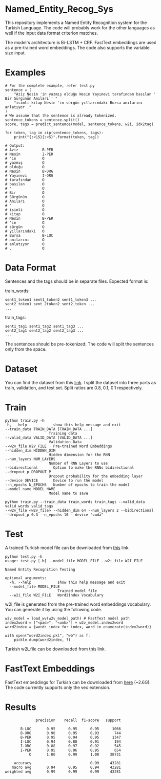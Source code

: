 # Named_Entity_Recog_Sys

This repository implements a Named Entity Recognition system for the Turkish Language. The code will probably work for the other languages as well if the input data format criterion matches.

The model's architecture is Bi-LSTM + CRF. FastText embeddings are used as a pre-trained word embeddings. The code also supports the variable size input.

# Examples
```
# For the complete example, refer test.py
sentence = (
    "Aziz Nesin 'in yazmış olduğu Nesin Yayınevi tarafından basılan ' Bir Sürgünün Anıları ' "
    "isimli kitap Nesin 'in sürgün yıllarındaki Bursa anılarını anlatıyor ."
)
# We assume that the sentence is already tokenized.
sentence_tokens = sentence.split()
score, tags = predict_sentence(model, sentence_tokens, w2i, idx2tag)

for token, tag in zip(sentence_tokens, tags):
    print("{:<15}{:<5}".format(token, tag))

# Output:
# Aziz           B-PER
# Nesin          I-PER
# 'in            O
# yazmış         O
# olduğu         O
# Nesin          B-ORG
# Yayınevi       I-ORG
# tarafından     O
# basılan        O
# '              O
# Bir            O
# Sürgünün       O
# Anıları        O
# '              O
# isimli         O
# kitap          O
# Nesin          B-PER
# 'in            O
# sürgün         O
# yıllarındaki   O
# Bursa          B-LOC
# anılarını      O
# anlatıyor      O
# .              O
```
# Data Format
Sentences and the tags should be in separate files. Expected format is:

train_words:
```
sent1_token1 sent1_token2 sent1_token3 ...
sent2_token1 sent_2token2 sent2_token ...
...
```

train_tags:
```
sent1_tag1 sent1_tag2 sent1_tag3 ...
sent2_tag1 sent2_tag2 sent2_tag3 ...
...
```
The sentences should be pre-tokenized. The code will split the sentences only from the space.

# Dataset
You can find the dataset from this [link](https://github.com/stefan-it/turkish-bert/issues/10#issuecomment-604907879). I split the dataset into three parts as train, validation, and test set. Split ratios are 0.8, 0.1, 0.1 respectively.

# Train
```
python train.py -h
-h, --help            show this help message and exit
--train_data TRAIN_DATA [TRAIN_DATA ...]
                    Training data
--valid_data VALID_DATA [VALID_DATA ...]
                    Validation Data
--w2v_file W2V_FILE   Pre-trained Word Embeddings
--hidden_dim HIDDEN_DIM
                    Hidden dimension for the RNN
--num_layers NUM_LAYERS
                    Number of RNN Layers to use
--bidirectional       Option to make the RNNs bidirectional
--dropout_p DROPOUT_P
                    Dropout probability for the embedding layer
--device DEVICE       Device to run the model
--n_epochs N_EPOCHS   Number of epochs to train the model
--model_name MODEL_NAME
                    Model name to save
```

```
python train.py --train_data train_words train_tags --valid_data valid_words valid_tags 
--w2v_file <w2v_file> --hidden_dim 64 --num_layers 2 --bidirectional 
--dropout_p 0.3 --n_epochs 10 --device "cuda"
```

# Test

A trained Turkish model file can be downloaded from [this](https://drive.google.com/open?id=1IYTSkX8VCi33-KYMrxrzN-up25hfEfX3) link.
```
python test.py -h
usage: test.py [-h] --model_file MODEL_FILE --w2i_file W2I_FILE

Named Entity Recognition Testing

optional arguments:
  -h, --help            show this help message and exit
  --model_file MODEL_FILE
                        Trained model file
  --w2i_file W2I_FILE   Word2Index Vocabulary
```
w2i_file is generated from the pre-trained word embeddings vocabulary. You can generate it by using the following code.
```
w2v_model = load_wv(w2v_model_path) # FastText model path
index2word = ["<pad>", "<unk>"] + w2v_model.index2word
word2index = {word: index for index, word in enumerate(index2word)}

with open("word2index.pkl", "wb") as f:
    pickle.dump(word2index, f)
```

Turkish w2i_file can be downloaded from [this](https://drive.google.com/file/d/1mSU7oIbY1-G7PVr7NtSMS-F1Vdf5rZ3G/view) link.

# FastText Embeddings

FastText embeddings for Turkish can be downloaded from [here](https://fasttext.cc/docs/en/crawl-vectors.html) (~2.6G). The code currently supports only the vec extension.

# Results
```
              precision    recall  f1-score   support

       B-LOC       0.95      0.95      0.95      1066
       B-ORG       0.90      0.95      0.93       744
       B-PER       0.95      0.94      0.95      1347
       I-LOC       0.94      0.88      0.91       194
       I-ORG       0.88      0.97      0.92       545
       I-PER       0.95      0.96      0.95       654
           O       1.00      0.99      1.00     38731

    accuracy                           0.99     43281
   macro avg       0.94      0.95      0.94     43281
weighted avg       0.99      0.99      0.99     43281
```



